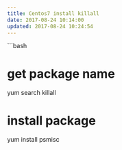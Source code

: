 ```yaml
---
title: Centos7 install killall
date: 2017-08-24 10:14:00
updated: 2017-08-24 10:24:54
---
```

<!--markdown-->```bash
# get package name
yum search killall
# install package
yum install psmisc
```